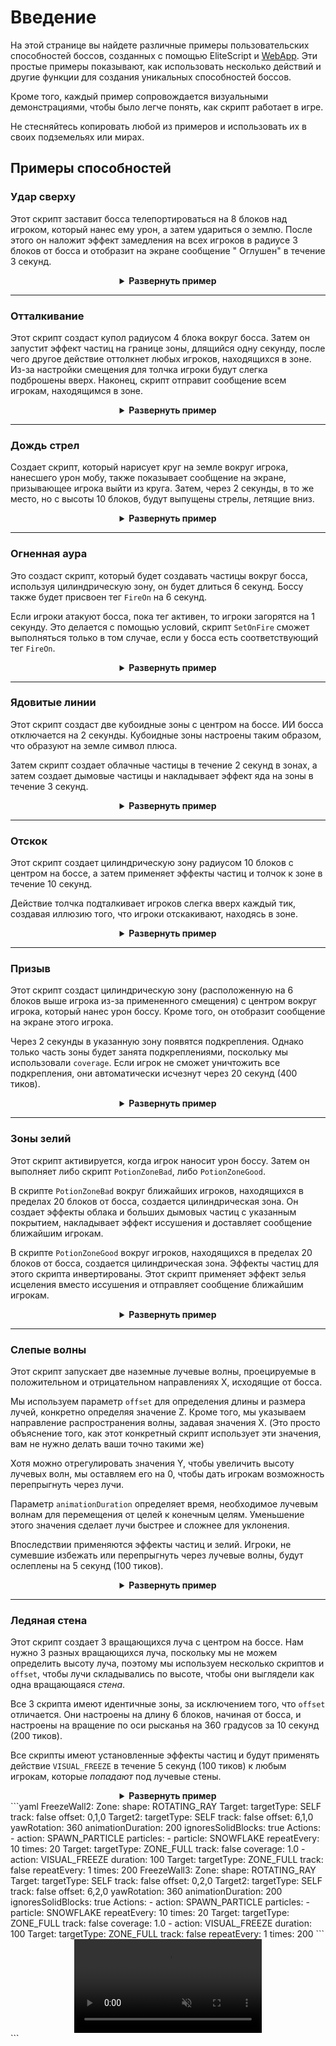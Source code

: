 # Введение

На этой странице вы найдете различные примеры пользовательских способностей боссов, созданных с помощью EliteScript и [WebApp](https://magmaguy.com/webapp/webapp.html). Эти простые примеры показывают, как использовать несколько действий и другие функции для создания уникальных способностей боссов.

Кроме того, каждый пример сопровождается визуальными демонстрациями, чтобы было легче понять, как скрипт работает в
игре.

Не стесняйтесь копировать любой из примеров и использовать их в своих подземельях или мирах.

## Примеры способностей

### Удар сверху

Этот скрипт заставит босса телепортироваться на 8 блоков над игроком, который нанес ему урон, а затем удариться о землю.
После этого он наложит эффект замедления на всех игроков в радиусе 3 блоков от босса и отобразит на экране сообщение "
Оглушен" в течение 3 секунд.

<div align="center">

<details>

<summary><b>Развернуть пример</b></summary>

<div align="left">

```yml
eliteScript:
  SlamDown:
    Events:
    - EliteMobDamagedByPlayerEvent
    Actions:
    - action: TELEPORT
      FinalTarget:
        targetType: DIRECT_TARGET
        offset: 0,8,0
      Target:
        targetType: SELF
    - action: PUSH
      vValue: 0,-5,0
      Target:
        targetType: SELF
      wait: 15
    - action: POTION_EFFECT
      potionEffectType: SLOW
      amplifier: 3
      duration: 60
      Target:
        targetType: NEARBY_PLAYERS
        range: 3
      wait: 20
    - action: TITLE_MESSAGE
      subtitle: "Оглушен!"
      duration: 40
      fadeIn: 10
      fadeOut: 10
      Target:
        targetType: NEARBY_PLAYERS
        range: 3
      wait: 20
    Cooldowns:
      local: 180
      global: 80
```

<div align="center">

<video autoplay loop muted>
  <source src="../../../img/wiki/power_example_slamdown.webm" type="video/webm">
  Ваш браузер не поддерживает тег video.
</video>

</div>

</div>

</details>

</div>

***

### Отталкивание

Этот скрипт создаст купол радиусом 4 блока вокруг босса. Затем он запустит эффект частиц на границе зоны, длящийся одну
секунду, после чего другое действие оттолкнет любых игроков, находящихся в зоне. Из-за настройки смещения для толчка
игроки будут слегка подброшены вверх. Наконец, скрипт отправит сообщение всем игрокам, находящимся в зоне.

<div align="center">

<details>

<summary><b>Развернуть пример</b></summary>

<div align="left">

```yml
eliteScript:
  PushAway:
    Events:
    - EliteMobDamagedEvent
    Zone:
      shape: DOME
      radius: 4
      borderRadius: 3
      Target:
        targetType: SELF
        track: true
    Actions:
    - action: SPAWN_PARTICLE
      particles:
      - particle: CLOUD
      Target:
        targetType: ZONE_BORDER
        track: true
      repeatEvery: 5
      times: 4
    - action: PUSH
      Target:
        targetType: ZONE_FULL
        track: true
      RelativeVector:
        SourceTarget:
          targetType: SELF
        DestinationTarget:
          targetType: ACTION_TARGET
        normalize: true
        multiplier: 1.0
        offset: 0,0.2,0
      repeatEvery: 1
      times: 20
    - action: MESSAGE
      sValue: "&cКрутой босс!: &fУБИРАЙТЕСЬ!"
      Target:
        targetType: ZONE_FULL
      repeatEvery: 10
      times: 2
    Cooldowns:
      local: 140
      global: 80
```

<div align="center">

<video autoplay loop muted>
  <source src="../../../img/wiki/power_example_pushaway.webm" type="video/webm">
  Ваш браузер не поддерживает тег video.
</video>

</div>

</div>

</details>

</div>

***

### Дождь стрел

Создает скрипт, который нарисует круг на земле вокруг игрока, нанесшего урон мобу, также показывает сообщение на экране,
призывающее игрока выйти из круга. Затем, через 2 секунды, в то же место, но с высоты 10 блоков, будут выпущены стрелы,
летящие вниз.

<div align="center">

<details>

<summary><b>Развернуть пример</b></summary>

<div align="left">

```yml
eliteScript:
  MakeCircle:
    Events:
    - EliteMobDamagedByPlayerEvent
    Zone:
      shape: CYLINDER
      radius: 5
      borderRadius: 4
      height: 1
      Target:
        targetType: DIRECT_TARGET
        track: false
    Actions:
    - action: SPAWN_PARTICLE
      Target:
        targetType: ZONE_BORDER
        track: false
        coverage: 1.0
      repeatEvery: 5
      times: 8
      particles:
      - particle: FLAME
    - action: TITLE_MESSAGE
      Target:
        targetType: DIRECT_TARGET
      fadeOut: 10
      duration: 20
      fadeIn: 10
      subtitle: Выйдите из зоны!
    - action: RUN_SCRIPT
      scripts:
      - "ArrowRain"
    Cooldowns:
      local: 160
      global: 80
  ArrowRain:
    Zone:
      shape: CYLINDER
      radius: 5
      borderRadius: 4
      height: 1
      Target:
        targetType: DIRECT_TARGET
        track: false
        offset: 0,10,0
    Actions:
    - action: SUMMON_ENTITY
      wait: 40
      sValue: ARROW
      Target:
        targetType: ZONE_FULL
        track: false
      vValue: 0,-1,0
      repeatEvery: 10
      times: 4
```

<div align="center">

<video autoplay loop muted>
  <source src="../../../img/wiki/power_example_arrowrain.webm" type="video/webm">
  Ваш браузер не поддерживает тег video.
</video>

</div>

</div>

</details>

</div>

***

### Огненная аура

Это создаст скрипт, который будет создавать частицы вокруг босса, используя цилиндрическую зону, он будет длиться 6
секунд. Боссу также будет присвоен тег `FireOn` на 6 секунд.

Если игроки атакуют босса, пока тег активен, то игроки загорятся на 1 секунду. Это делается с помощью условий,
скрипт `SetOnFire` сможет выполняться только в том случае, если у босса есть соответствующий тег `FireOn`.

<div align="center">

<details>

<summary><b>Развернуть пример</b></summary>

<div align="left">

```yml
eliteScript:
  Visual:
    Events:
    - PlayerDamagedByEliteMobEvent
    Zone:
      shape: CYLINDER
      radius: 2
      height: 3
      Target:
        targetType: SELF
        track: true
    Actions:
    - action: SPAWN_PARTICLE
      particles:
      - particle: FLAME
      Target:
        targetType: ZONE_FULL
        track: true
        coverage: 1.0
      repeatEvery: 5
      times: 24
    - action: TAG
      tags:
      - "FireOn"
      duration: 120
      Target:
        targetType: SELF
    Cooldowns:
      local: 180
      global: 80
  SetOnFire:
    Events:
    - EliteMobDamagedByPlayerEvent
    Actions:
    - action: SET_ON_FIRE
      duration: 20
      Target:
        targetType: DIRECT_TARGET
      Conditions:
        Target:
          targetType: SELF
        conditionType: BLOCKING
        hasTags:
        - "FireOn"
```

<div align="center">

<video autoplay loop muted>
  <source src="../../../img/wiki/power_example_fireaura.webm" type="video/webm">
  Ваш браузер не поддерживает тег video.
</video>

</div>

</div>

</details>

</div>

***

### Ядовитые линии

Этот скрипт создаст две кубоидные зоны с центром на боссе. ИИ босса отключается на 2 секунды. Кубоидные зоны настроены
таким образом, что образуют на земле символ плюса.

Затем скрипт создает облачные частицы в течение 2 секунд в зонах, а затем создает дымовые частицы и накладывает эффект
яда на зоны в течение 3 секунд.

<div align="center">

<details>

<summary><b>Развернуть пример</b></summary>

<div align="left">

```yml
eliteScript:
  PoisonLine1:
    Events:
    - EliteMobDamagedByPlayerEvent
    Zone:
      shape: CUBOID
      x: 20
      y: 1
      z: 2
      Target:
        targetType: SELF
        track: false
    Actions:
    - action: SET_MOB_AI
      bValue: false
      duration: 40
      Target:
        targetType: SELF
      scripts:
      - "PoisonLine2"
    - action: SPAWN_PARTICLE
      particles:
      - particle: CLOUD
      Target:
        targetType: ZONE_FULL
        coverage: 1
      repeatEvery: 5
      times: 8
    - action: SPAWN_PARTICLE
      particles:
      - particle: SMOKE_NORMAL
      Target:
        targetType: ZONE_FULL
        coverage: 1
      wait: 40
      repeatEvery: 5
      times: 12
    - action: POTION_EFFECT
      potionEffectType: POISON
      amplifier: 4
      duration: 50
      Target:
        targetType: ZONE_FULL
      wait: 40
      repeatEvery: 5
      times: 12
    Cooldowns:
      local: 200
      global: 80
  PoisonLine2:
    Zone:
      shape: CUBOID
      x: 2
      y: 1
      z: 20
      Target:
        targetType: SELF
        track: false
    Actions:
    - action: SPAWN_PARTICLE
      particles:
      - particle: CLOUD
      Target:
        targetType: ZONE_FULL
        coverage: 1
      repeatEvery: 5
      times: 8
    - action: SPAWN_PARTICLE
      particles:
      - particle: SMOKE_NORMAL
      Target:
        targetType: ZONE_FULL
        coverage: 1
      wait: 40
      repeatEvery: 5
      times: 12
    - action: POTION_EFFECT
      potionEffectType: POISON
      amplifier: 4
      duration: 50
      Target:
        targetType: ZONE_FULL
      wait: 40
      repeatEvery: 5
      times: 12
```

<div align="center">

<video autoplay loop muted>
  <source src="../../../img/wiki/power_example_poisonlines.webm" type="video/webm">
  Ваш браузер не поддерживает тег video.
</video>

</div>

</div>

</details>

</div>

***

### Отскок

Этот скрипт создает цилиндрическую зону радиусом 10 блоков с центром на боссе, а затем применяет эффекты частиц и толчок
к зоне в течение 10 секунд.

Действие толчка подталкивает игроков слегка вверх каждый тик, создавая иллюзию того, что игроки отскакивают, находясь в
зоне.

<div align="center">

<details>

<summary><b>Развернуть пример</b></summary>

<div align="left">

```yml
eliteScript:
  Bounce:
    Events:
    - EliteMobDamagedByPlayerEvent
    Zone:
      shape: CYLINDER
      radius: 10
      height: 2
      Target:
        targetType: SELF
        track: false
    Actions:
    - action: SPAWN_PARTICLE
      particles:
      - particle: EXPLOSION_NORMAL
      repeatEvery: 10
      times: 20
      Target:
        targetType: ZONE_FULL
        track: false
        coverage: 0.2
    - action: PUSH
      vValue: 0,0.4,0
      Target:
        targetType: ZONE_FULL
      repeatEvery: 1
      times: 200
    Cooldowns:
      local: 220
      global: 80
```

<div align="center">

<video autoplay loop muted>
  <source src="../../../img/wiki/power_example_bounce.webm" type="video/webm">
  Ваш браузер не поддерживает тег video.
</video>

</div>

</div>

</details>

</div>

***

### Призыв

Этот скрипт создаст цилиндрическую зону (расположенную на 6 блоков выше игрока из-за примененного смещения) с центром
вокруг игрока, который нанес урон боссу. Кроме того, он отобразит сообщение на экране этого игрока.

Через 2 секунды в указанную зону появятся подкрепления. Однако только часть зоны будет занята подкреплениями, поскольку
мы использовали `coverage`. Если игрок не сможет уничтожить все подкрепления, они автоматически исчезнут через 20
секунд (400 тиков).

<div align="center">

<details>

<summary><b>Развернуть пример</b></summary>

<div align="left">

```yml
eliteScript:
  Summon:
    Events:
    - EliteMobDamagedByPlayerEvent
    Zone:
      shape: CYLINDER
      radius: 3
      height: 1
      Target:
        targetType: DIRECT_TARGET
        offset: 0,6,0
    Actions:
    - action: SUMMON_REINFORCEMENT
      sValue: "fc_boss.yml"
      duration: 400
      Target:
        targetType: ZONE_FULL
        coverage: 0.2
      wait: 40
    - action: TITLE_MESSAGE
      subtitle: "Друзья! Помогите!!!"
      duration: 30
      fadeIn: 10
      fadeOut: 10
      Target:
        targetType: DIRECT_TARGET
    Cooldowns:
      local: 333
      global: 80
```

<div align="center">

<video autoplay loop muted>
  <source src="../../../img/wiki/power_example_summon.webm" type="video/webm">
  Ваш браузер не поддерживает тег video.
</video>

</div>

</div>

</details>

</div>

***

### Зоны зелий

Этот скрипт активируется, когда игрок наносит урон боссу. Затем он выполняет либо скрипт `PotionZoneBad`, либо `PotionZoneGood`.

В скрипте `PotionZoneBad` вокруг ближайших игроков, находящихся в пределах 20 блоков от босса, создается цилиндрическая
зона. Он создает эффекты облака и больших дымовых частиц с указанным покрытием, накладывает эффект иссушения и
доставляет сообщение ближайшим игрокам.

В скрипте `PotionZoneGood` вокруг игроков, находящихся в пределах 20 блоков от босса, создается цилиндрическая зона.
Эффекты частиц для этого скрипта инвертированы. Этот скрипт применяет эффект зелья исцеления вместо иссушения и
отправляет сообщение ближайшим игрокам.

<div align="center">

<details>

<summary><b>Развернуть пример</b></summary>

<div align="left">

```yml
eliteScript:
  Trigger:
    Events:
    - EliteMobDamagedByPlayerEvent
    Actions:
    - action: RUN_SCRIPT
      scripts:
      - "PotionZoneBad"
      - "PotionZoneGood"
      onlyRunOneScript: true
    Cooldowns:
      local: 110
      global: 80
  PotionZoneBad:
    Zone:
      shape: CYLINDER
      height: 2
      radius: 5
      Target:
        targetType: NEARBY_PLAYERS
        range: 20
        track: false
    Actions:
    - action: SPAWN_PARTICLE
      particles:
      - particle: CLOUD
      Target:
        targetType: ZONE_FULL
        coverage: 0.3
        track: false
      repeatEvery: 10
      times: 4
    - action: SPAWN_PARTICLE
      particles:
      - particle: SMOKE_LARGE
      Target:
        targetType: ZONE_FULL
        coverage: 0.3
        track: false
      wait: 40
      repeatEvery: 10
      times: 6
    - action: POTION_EFFECT
      potionEffectType: WITHER
      amplifier: 3
      duration: 80
      Target:
        targetType: ZONE_FULL
        track: false
      wait: 40
      repeatEvery: 10
      times: 6
    - action: MESSAGE
      sValue: "&cКрутой босс!: &fПочувствуй боль!"
      Target:
        targetType: NEARBY_PLAYERS
        range: 20
  PotionZoneGood:
    Zone:
      shape: CYLINDER
      height: 2
      radius: 5
      Target:
        targetType: NEARBY_PLAYERS
        range: 20
        track: false
    Actions:
    - action: SPAWN_PARTICLE
      particles:
      - particle: SMOKE_LARGE
      Target:
        targetType: ZONE_FULL
        coverage: 0.3
        track: false
      repeatEvery: 10
      times: 4
    - action: SPAWN_PARTICLE
      particles:
      - particle: CLOUD
      Target:
        targetType: ZONE_FULL
        coverage: 0.3
        track: false
      wait: 40
      repeatEvery: 10
      times: 6
    - action: POTION_EFFECT
      potionEffectType: HEAL
      amplifier: 1
      duration: 80
      Target:
        targetType: ZONE_FULL
        track: false
      wait: 40
      repeatEvery: 10
      times: 6
    - action: MESSAGE
      sValue: "&cКрутой босс!: &fПочувствуй... Подождите, это не то."
      Target:
        targetType: NEARBY_PLAYERS
        range: 20
```

<div align="center">

<video autoplay loop muted>
  <source src="../../../img/wiki/power_example_potionzones.webm" type="video/webm">
  Ваш браузер не поддерживает тег video.
</video>

</div>

</div>

</details>

</div>

***

### Слепые волны

Этот скрипт запускает две наземные лучевые волны, проецируемые в положительном и отрицательном направлениях X, исходящие
от босса.

Мы используем параметр `offset` для определения длины и размера лучей, конкретно определяя значение Z. Кроме того, мы
указываем направление распространения волны, задавая значения X. (Это просто объяснение того, как этот конкретный скрипт
использует эти значения, вам не нужно делать ваши точно такими же)

Хотя можно отрегулировать значения Y, чтобы увеличить высоту лучевых волн, мы оставляем его на 0, чтобы дать игрокам
возможность перепрыгнуть через лучи.

Параметр `animationDuration` определяет время, необходимое лучевым волнам для перемещения от целей к конечным целям.
Уменьшение этого значения сделает лучи быстрее и сложнее для уклонения.

Впоследствии применяются эффекты частиц и зелий. Игроки, не сумевшие избежать или перепрыгнуть через лучевые волны, будут ослеплены на 5 секунд (100 тиков).

<div align="center">

<details>

<summary><b>Развернуть пример</b></summary>

<div align="left">

```yml
eliteScript:
  Blind:
    Events:
    - EliteMobDamagedByPlayerEvent
    Zone:
      shape: TRANSLATING_RAY
      Target:
        targetType: SELF
        offset: 0,0,5
        track: false
      FinalTarget:
        targetType: SELF
        offset: 10,0,5
        track: false
      Target2:
        targetType: SELF
        offset: 0,0,-5
        track: false
      FinalTarget2:
        targetType: SELF
        offset: 10,0,-5
        track: false
      animationDuration: 100
      ignoresSolidBlocks: true
    Actions:
    - action: SPAWN_PARTICLE
      particles:
      - particle: SMOKE_NORMAL
      Target:
        targetType: ZONE_FULL
        track: false
        coverage: 1.0
      repeatEvery: 5
      times: 20
    - action: POTION_EFFECT
      potionEffectType: BLINDNESS
      amplifier: 5
      duration: 100
      Target:
        targetType: ZONE_FULL
        track: true
      repeatEvery: 1
      times: 100
      scripts: "Blind2"
    Cooldowns:
      local: 200
      global: 80
  Blind2:
    Events:
    - EliteMobDamagedByPlayerEvent
    Zone:
      shape: TRANSLATING_RAY
      Target:
        targetType: SELF
        offset: 0,0,5
        track: false
      FinalTarget:
        targetType: SELF
        offset: -10,0,5
        track: false
      Target2:
        targetType: SELF
        offset: 0,0,-5
        track: false
      FinalTarget2:
        targetType: SELF
        offset: -10,0,-5
        track: false
      animationDuration: 100
      ignoresSolidBlocks: true
    Actions:
    - action: SPAWN_PARTICLE
      particles:
      - particle: SMOKE_NORMAL
      Target:
        targetType: ZONE_FULL
        track: false
        coverage: 1.0
      repeatEvery: 5
      times: 20
    - action: POTION_EFFECT
      potionEffectType: BLINDNESS
      amplifier: 5
      duration: 100
      Target:
        targetType: ZONE_FULL
        track: true
      repeatEvery: 1
      times: 100
```

<div align="center">

<video autoplay loop muted>
  <source src="../../../img/wiki/power_example_blindwaves.webm" type="video/webm">
  Ваш браузер не поддерживает тег video.
</video>

</div>

</div>

</details>

</div>

***

### Ледяная стена

Этот скрипт создает 3 вращающихся луча с центром на боссе. Нам нужно 3 разных вращающихся луча, поскольку мы не можем
определить высоту луча, поэтому мы используем несколько скриптов и `offset`, чтобы лучи складывались по высоте, чтобы
они выглядели как одна вращающаяся *стена*.

Все 3 скрипта имеют идентичные зоны, за исключением того, что `offset` отличается. Они настроены на длину 6 блоков,
начиная от босса, и настроены на вращение по оси рысканья на 360 градусов за 10 секунд (200 тиков).

Все скрипты имеют установленные эффекты частиц и будут применять действие `VISUAL_FREEZE` в течение 5 секунд (100 тиков)
к любым игрокам, которые *попадают* под лучевые стены.

<div align="center">

<details>

<summary><b>Развернуть пример</b></summary>

<div align="left">

```yml
eliteScript:
  Trigger:
    Events:
    - EliteMobDamagedByPlayerEvent
    Actions:
    - action: RUN_SCRIPT
      scripts:
      - "FreezeWall"
      - "FreezeWall2"
      - "FreezeWall3"
    Cooldowns:
      local: 300
      global: 80      
  FreezeWall:
    Zone:
      shape: ROTATING_RAY
      Target:
        targetType: SELF
        track: false
      Target2:
        targetType: SELF
        offset: 6,0,0
        track: false
      yawRotation: 360
      animationDuration: 200
      ignoresSolidBlocks: true
    Actions:
    - action: SPAWN_PARTICLE
      particles:
      - particle: SNOWFLAKE
      repeatEvery: 10
      times: 20
      Target:
        targetType: ZONE_FULL
        track: false
        coverage: 1.0
    - action: VISUAL_FREEZE
      duration: 100
      Target:
        targetType: ZONE_FULL
        track: false
      repeatEvery: 1
      times: 200
```

<div align="center">

<video autoplay loop muted>
  <source src="../../../img/wiki/power_example_freezewall.webm" type="video/webm">
  Ваш браузер не поддерживает тег video.
</video>

</div>

</div>

</details>

</div>
```yaml
  FreezeWall2:
    Zone:
      shape: ROTATING_RAY
      Target:
        targetType: SELF
        track: false
        offset: 0,1,0
      Target2:
        targetType: SELF
        track: false
        offset: 6,1,0
      yawRotation: 360
      animationDuration: 200
      ignoresSolidBlocks: true
    Actions:
    - action: SPAWN_PARTICLE
      particles:
      - particle: SNOWFLAKE
      repeatEvery: 10
      times: 20
      Target:
        targetType: ZONE_FULL
        track: false
        coverage: 1.0
    - action: VISUAL_FREEZE
      duration: 100
      Target:
        targetType: ZONE_FULL
        track: false
      repeatEvery: 1
      times: 200
  FreezeWall3:
    Zone:
      shape: ROTATING_RAY
      Target:
        targetType: SELF
        track: false
        offset: 0,2,0
      Target2:
        targetType: SELF
        track: false
        offset: 6,2,0
      yawRotation: 360
      animationDuration: 200
      ignoresSolidBlocks: true
    Actions:
    - action: SPAWN_PARTICLE
      particles:
      - particle: SNOWFLAKE
      repeatEvery: 10
      times: 20
      Target:
        targetType: ZONE_FULL
        track: false
        coverage: 1.0
    - action: VISUAL_FREEZE
      duration: 100
      Target:
        targetType: ZONE_FULL
        track: false
      repeatEvery: 1
      times: 200
```

<div align="center">

<video autoplay loop muted>
  <source src="../../../img/wiki/power_example_freezewall.webm" type="video/webm">
  Ваш браузер не поддерживает тег video.
</video>

</div>

</div>

</details>

</div>
```
